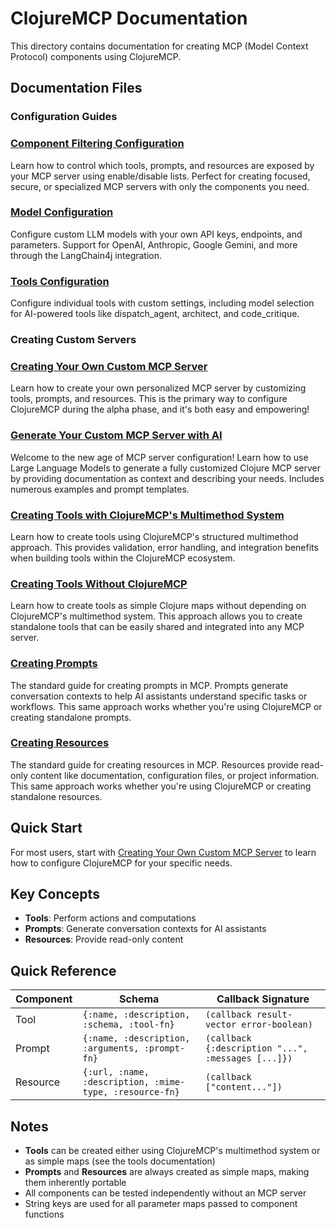 # ClojureMCP Documentation

This directory contains documentation for creating MCP (Model Context Protocol) components using ClojureMCP.

## Documentation Files

### Configuration Guides

### [Component Filtering Configuration](component-filtering.md)
Learn how to control which tools, prompts, and resources are exposed by your MCP server using enable/disable lists. Perfect for creating focused, secure, or specialized MCP servers with only the components you need.

### [Model Configuration](model-configuration.md)
Configure custom LLM models with your own API keys, endpoints, and parameters. Support for OpenAI, Anthropic, Google Gemini, and more through the LangChain4j integration.

### [Tools Configuration](tools-configuration.md)
Configure individual tools with custom settings, including model selection for AI-powered tools like dispatch_agent, architect, and code_critique.

### Creating Custom Servers

### [Creating Your Own Custom MCP Server](custom-mcp-server.md)
Learn how to create your own personalized MCP server by customizing tools, prompts, and resources. This is the primary way to configure ClojureMCP during the alpha phase, and it's both easy and empowering!

### [Generate Your Custom MCP Server with AI](gen-your-mcp-server.md)
Welcome to the new age of MCP server configuration! Learn how to use Large Language Models to generate a fully customized Clojure MCP server by providing documentation as context and describing your needs. Includes numerous examples and prompt templates.

### [Creating Tools with ClojureMCP's Multimethod System](creating-tools-multimethod.md)
Learn how to create tools using ClojureMCP's structured multimethod approach. This provides validation, error handling, and integration benefits when building tools within the ClojureMCP ecosystem.

### [Creating Tools Without ClojureMCP](creating-tools-without-clojuremcp.md)
Learn how to create tools as simple Clojure maps without depending on ClojureMCP's multimethod system. This approach allows you to create standalone tools that can be easily shared and integrated into any MCP server.

### [Creating Prompts](creating-prompts.md)
The standard guide for creating prompts in MCP. Prompts generate conversation contexts to help AI assistants understand specific tasks or workflows. This same approach works whether you're using ClojureMCP or creating standalone prompts.

### [Creating Resources](creating-resources.md)
The standard guide for creating resources in MCP. Resources provide read-only content like documentation, configuration files, or project information. This same approach works whether you're using ClojureMCP or creating standalone resources.

## Quick Start

For most users, start with [Creating Your Own Custom MCP Server](custom-mcp-server.md) to learn how to configure ClojureMCP for your specific needs.

## Key Concepts

- **Tools**: Perform actions and computations
- **Prompts**: Generate conversation contexts for AI assistants
- **Resources**: Provide read-only content

## Quick Reference

| Component | Schema | Callback Signature |
|-----------|--------|-------------------|
| Tool | `{:name, :description, :schema, :tool-fn}` | `(callback result-vector error-boolean)` |
| Prompt | `{:name, :description, :arguments, :prompt-fn}` | `(callback {:description "...", :messages [...]})` |
| Resource | `{:url, :name, :description, :mime-type, :resource-fn}` | `(callback ["content..."])` |

## Notes

- **Tools** can be created either using ClojureMCP's multimethod system or as simple maps (see the tools documentation)
- **Prompts** and **Resources** are always created as simple maps, making them inherently portable
- All components can be tested independently without an MCP server
- String keys are used for all parameter maps passed to component functions
